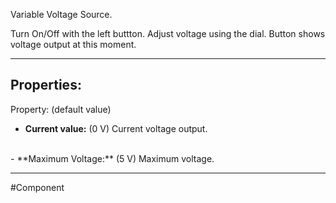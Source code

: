 Variable Voltage Source.

Turn On/Off with the left buttton.
Adjust voltage using the dial.
Button shows voltage output at this moment.

---

## Properties:
Property: (default value)

- **Current value:** (0 V)
   Current voltage output.
<br>
- **Maximum Voltage:** (5 V)
   Maximum voltage.

---

#Component